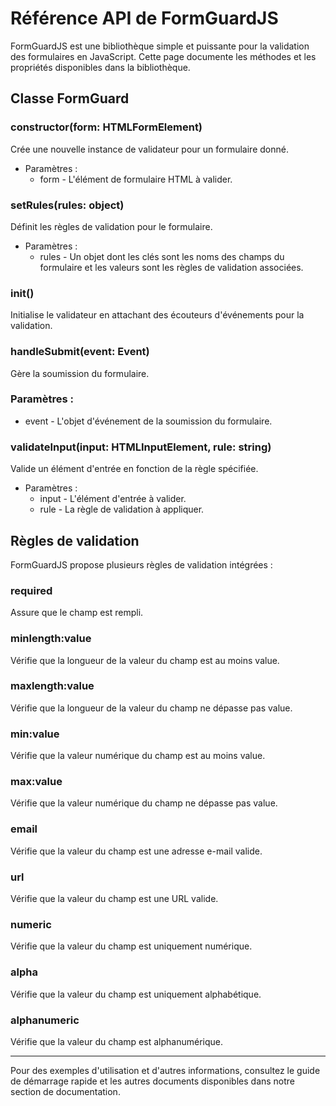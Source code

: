 # Référence API de FormGuardJS
FormGuardJS est une bibliothèque simple et puissante pour la validation des formulaires en JavaScript. Cette page documente les méthodes et les propriétés disponibles dans la bibliothèque.

## Classe FormGuard
### constructor(form: HTMLFormElement)
Crée une nouvelle instance de validateur pour un formulaire donné.
- Paramètres :
  - form - L'élément de formulaire HTML à valider.

### setRules(rules: object)
Définit les règles de validation pour le formulaire.
- Paramètres :
  - rules - Un objet dont les clés sont les noms des champs du formulaire et les valeurs sont les règles de validation associées.

### init()
Initialise le validateur en attachant des écouteurs d'événements pour la validation.

### handleSubmit(event: Event)
Gère la soumission du formulaire.

### Paramètres :
- event - L'objet d'événement de la soumission du formulaire.

### validateInput(input: HTMLInputElement, rule: string)
Valide un élément d'entrée en fonction de la règle spécifiée.
- Paramètres :
  - input - L'élément d'entrée à valider.
  - rule - La règle de validation à appliquer.

## Règles de validation
FormGuardJS propose plusieurs règles de validation intégrées :

### required
Assure que le champ est rempli.

### minlength:value
Vérifie que la longueur de la valeur du champ est au moins value.

### maxlength:value
Vérifie que la longueur de la valeur du champ ne dépasse pas value.

### min:value
Vérifie que la valeur numérique du champ est au moins value.

### max:value
Vérifie que la valeur numérique du champ ne dépasse pas value.

### email
Vérifie que la valeur du champ est une adresse e-mail valide.

### url
Vérifie que la valeur du champ est une URL valide.

### numeric
Vérifie que la valeur du champ est uniquement numérique.

### alpha
Vérifie que la valeur du champ est uniquement alphabétique.

### alphanumeric
Vérifie que la valeur du champ est alphanumérique.

---

Pour des exemples d'utilisation et d'autres informations, consultez le guide de démarrage rapide et les autres documents disponibles dans notre section de documentation.
